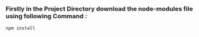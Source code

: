 ### Firstly in the Project Directory download the node-modules file using following Command :

``` npm install ```
